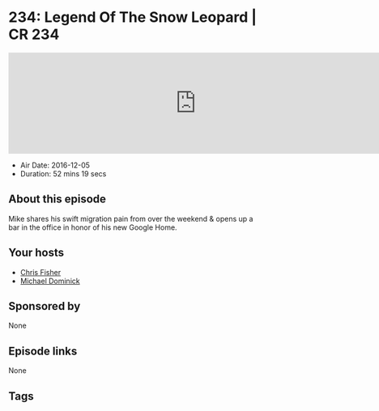 # 234: Legend Of The Snow Leopard | CR 234

<iframe src="https://player.fireside.fm/v2/MLf2ZzhC+nMOFRovx?theme=dark" width="740" height="200" frameborder="0" scrolling="no"></iframe>

* Air Date: 2016-12-05
* Duration: 52 mins 19 secs

## About this episode

Mike shares his swift migration pain from over the weekend & opens up a bar in the office in honor of his new Google Home.

## Your hosts
* [Chris Fisher](https://coder.show/hosts/chrislas)
* [Michael Dominick](https://coder.show/hosts/michael)

## Sponsored by

None



## Episode links

None



## Tags

